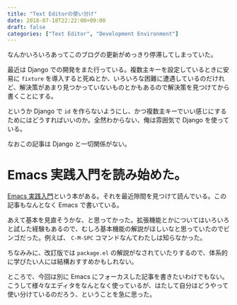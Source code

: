 ```yaml
---
title: "Text Editorの使い分け"
date: 2018-07-18T22:22:00+09:00
draft: false
categories: ["Text Editor", "Development Environment"]
---
```


なんかいろいろあってこのブログの更新がめっきり停滞してしまっていた。

最近は Django での開発をまた行っている。複数主キーを設定しているときに安易に `fixture` を導入すると死ぬとか、いろいろな困難に遭遇しているのだけれど、解決策があまり見つかっていないものとかもあるので解決策を見つけてから書くことにする。

というか Django で `id` を作らないようにし、かつ複数主キーでいい感じにするためにはどうすればいいのか。全然わからない、俺は雰囲気で Django を使っている。

なおこの記事は Django と一切関係がない。

# Emacs 実践入門を読み始めた。

[Emacs 実践入門](https://www.amazon.co.jp/%E6%94%B9%E8%A8%82%E6%96%B0%E7%89%88-Emacs%E5%AE%9F%E8%B7%B5%E5%85%A5%E9%96%80%E2%80%95%E6%80%9D%E8%80%83%E3%82%92%E7%9B%B4%E6%84%9F%E7%9A%84%E3%81%AB%E3%82%B3%E3%83%BC%E3%83%89%E5%8C%96%E3%81%97%E3%80%81%E9%96%8B%E7%99%BA%E3%82%92%E5%8A%A0%E9%80%9F%E3%81%99%E3%82%8B-WEB-PRESS-plus/dp/477419235X/ref=sr_1_1?ie=UTF8&qid=1531931203&sr=8-1&keywords=emacs+%E5%AE%9F%E8%B7%B5%E5%85%A5%E9%96%80)という本がある。それを最近隙間を見つけて読んでいる。この記事もなんとなく Emacs で書いている。

あえて基本を見直そうかな、と思ってかった。拡張機能とかについてはいろいろと試した経験もあるので、むしろ基本機能の解説がほしいなと思っていたのでビンゴだった。例えば、 `C-M-SPC` コマンドなんてわたしは知らなかった。

ちなみみに、改訂版では `package.el` の解説がなされていたりするので、体系的に学びたい人には結構おすすめかもしれない。

ところで、今回は別に Emacs にフォーカスした記事を書きたいわけでもない。こうして様々なエディタをなんとなく使っているが、はたして自分はどうやって使い分けているのだろう、ということを急に思った。